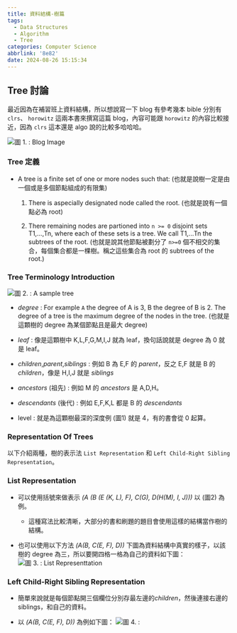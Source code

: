 ```yaml
---
title: 資料結構-樹篇
tags:
  - Data Structures
  - Algorithm
  - Tree
categories: Computer Science
abbrlink: '8e82'
date: 2024-08-26 15:15:34
---
```


## Tree 討論

最近因為在補習班上資料結構，所以想說寫一下 blog 有參考幾本 bible 分別有 `clrs`、 `horowitz` 這兩本書來撰寫這篇 blog，內容可能跟 `horowitz` 的內容比較接近，因為 `clrs` 這本還是 algo 說的比較多哈哈哈。

<!--more-->

![圖 1. : Blog Image ](https://imgur.com/Sm9aRdD.png)

### Tree 定義

* A tree is a finite set of one or more nodes such that: (也就是說樹一定是由一個或是多個節點組成的有限集)

  1. There is aspecially designated node called the root. (也就是說有一個點必為 root)

  2. There remaining nodes are partioned into `n >= 0` disjoint sets T1,...,Tn, where each of these sets is a tree. We call T1,...Tn the subtrees of the root. (也就是說其他節點被劃分了 `n>=0` 個不相交的集合，每個集合都是一棵樹。稱之這些集合為 root 的 subtrees of the root.)

### Tree Terminology Introduction

![圖 2. : A sample tree](https://imgur.com/LzDtjZ9.png)

* *degree* : For example `A` the degree of A is 3, B the degree of B is 2. The degree of a tree is the maximum degree of the nodes in the tree. (也就是這顆樹的 degree 為某個節點且是最大 degree)

* *leaf* : 像是這顆樹中 K,L,F,G,M,I,J 就為 leaf，換句話說就是 degree 為 0 就是 leaf。

* *children*,*parent*,*siblings* : 例如 B 為 E,F 的 *parent*，反之 E,F 就是 B 的 *children*，像是 H,I,J 就是 *siblings*

* *ancestors* (祖先) : 例如 M 的 *ancestors* 是 A,D,H。

* *descendants* (後代) : 例如 E,F,K,L 都是 B 的 *descendants*

* level : 就是為這顆樹最深的深度例 (圖1) 就是 4，有的書會從 0 起算。

### Representation Of Trees

以下介紹兩種，樹的表示法 `List Representation` 和 `Left Child-Right Sibling Representation`。

### List Representation

* 可以使用括號來做表示 *(A (B (E (K, L), F), C(G), D(H(M), I, J)))* 以 (圖2) 為例。
  * 這種寫法比較清晰，大部分的書和刷題的題目會使用這樣的結構當作樹的結構。

* 也可以使用以下方法 *(A(B, C(E, F), D))* 下圖為資料結構中真實的樣子，以該樹的 degree 為三，所以要開四格一格為自己的資料如下圖：
    ![圖 3. : List Representtation](https://imgur.com/hiqw0DL.png)

### Left Child-Right Sibling Representation

* 簡單來說就是每個節點開三個欄位分別存最左邊的*children*，然後連接右邊的 siblings，和自己的資料。

* 以 *(A(B, C(E, F), D))* 為例如下圖：
    ![圖 4. : ](https://imgur.com/scqhzkk.png)